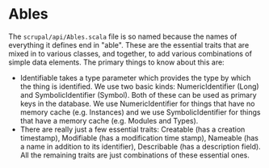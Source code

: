 <!--~~~~~~~~~~~~~~~~~~~~~~~~~~~~~~~~~~~~~~~~~~~~~~~~~~~~~~~~~~~~~~~~~~~~~~~~~~~~~~~~~~~~~~~~~~~~~~~~~~~~~~~~~~~~~~~~~~~
  ~ Copyright © 2014 Reactific Software LLC                                                                           ~
  ~                                                                                                                   ~
  ~ This file is part of Scrupal, an Opinionated Web Application Framework.                                           ~
  ~                                                                                                                   ~
  ~ Scrupal is free software: you can redistribute it and/or modify it under the terms                                ~
  ~ of the GNU General Public License as published by the Free Software Foundation,                                   ~
  ~ either version 3 of the License, or (at your option) any later version.                                           ~
  ~                                                                                                                   ~
  ~ Scrupal is distributed in the hope that it will be useful, but WITHOUT ANY WARRANTY;                              ~
  ~ without even the implied warranty of MERCHANTABILITY or FITNESS FOR A PARTICULAR PURPOSE.                         ~
  ~ See the GNU General Public License for more details.                                                              ~
  ~                                                                                                                   ~
  ~ You should have received a copy of the GNU General Public License along with Scrupal.                             ~
  ~ If not, see either: http://www.gnu.org/licenses or http://opensource.org/licenses/GPL-3.0.                        ~
  ~~~~~~~~~~~~~~~~~~~~~~~~~~~~~~~~~~~~~~~~~~~~~~~~~~~~~~~~~~~~~~~~~~~~~~~~~~~~~~~~~~~~~~~~~~~~~~~~~~~~~~~~~~~~~~~~~~~-->

# Ables
The `scrupal/api/Ables.scala` file is so named because the names of everything it defines end in "able". These are
the essential traits that are mixed in to various classes, and together, to add various combinations of simple data
elements. The primary things to know about this are:

- Identifiable takes a type parameter which provides the type by which the thing is identified. We use two basic
kinds: NumericIdentifier (Long) and SymbolicIdentifier (Symbol). Both of these can be used as primary keys in the
database. We use NumericIdentifier for things that have no memory cache (e.g. Instances) and we use
SymbolicIdentifier for things that have a memory cache (e.g. Modules and Types).
- There are really just a few essential traits: Creatable (has a creation timestamp), Modifiable (has a modification
time stamp), Nameable (has a name in addition to its identifier), Describable (has a description field). All the
  remaining traits are just combinations of these essential ones.

